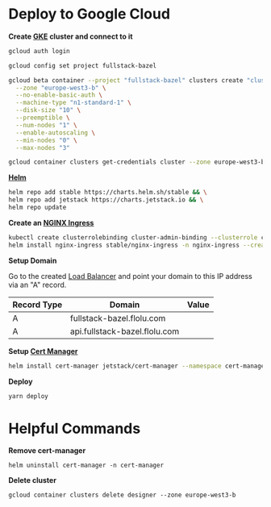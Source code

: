 # Deploy to Google Cloud

**Create [GKE][1] cluster and connect to it**

```bash
gcloud auth login

gcloud config set project fullstack-bazel

gcloud beta container --project "fullstack-bazel" clusters create "cluster"\
  --zone "europe-west3-b" \
  --no-enable-basic-auth \
  --machine-type "n1-standard-1" \
  --disk-size "10" \
  --preemptible \
  --num-nodes "1" \
  --enable-autoscaling \
  --min-nodes "0" \
  --max-nodes "3"

gcloud container clusters get-credentials cluster --zone europe-west3-b --project fullstack-bazel
```

**[Helm][2]**

```bash
helm repo add stable https://charts.helm.sh/stable && \
helm repo add jetstack https://charts.jetstack.io && \
helm repo update
```

**Create an [NGINX Ingress][3]**

```bash
kubectl create clusterrolebinding cluster-admin-binding --clusterrole cluster-admin --user $(gcloud config get-value account) && \
helm install nginx-ingress stable/nginx-ingress -n nginx-ingress --create-namespace
```

**Setup Domain**

Go to the created [Load Balancer][4] and point your domain to this IP address via an "A" record.

| Record Type | Domain                        | Value        |
| ----------- | ----------------------------- | ------------ |
| A           | fullstack-bazel.flolu.com     | <ip-address> |
| A           | api.fullstack-bazel.flolu.com | <ip-address> |

**Setup [Cert Manager][5]**

```bash
helm install cert-manager jetstack/cert-manager --namespace cert-manager --create-namespace --version v0.16.1 --set installCRDs=true
```

**Deploy**

```bash
yarn deploy
```

# Helpful Commands

**Remove cert-manager**

```
helm uninstall cert-manager -n cert-manager
```

**Delete cluster**

```
gcloud container clusters delete designer --zone europe-west3-b
```

[1]: https://cloud.google.com/kubernetes-engine
[2]: https://helm.sh
[3]: https://github.com/kubernetes/ingress-nginx
[4]: https://console.cloud.google.com/net-services/loadbalancing/loadBalancers/list
[5]: https://github.com/helm/charts/tree/master/stable/cert-manager
